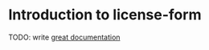 # Introduction to license-form

TODO: write [great documentation](http://jacobian.org/writing/what-to-write/)
